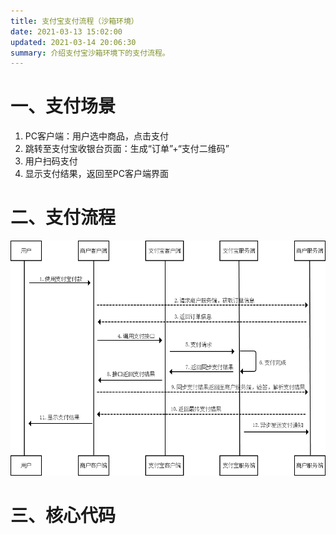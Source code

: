 ```yaml
---
title: 支付宝支付流程（沙箱环境）
date: 2021-03-13 15:02:00
updated: 2021-03-14 20:06:30
summary: 介绍支付宝沙箱环境下的支付流程。
---
```


# 一、支付场景

1. PC客户端：用户选中商品，点击支付
2. 跳转至支付宝收银台页面：生成“订单”+“支付二维码”
3. 用户扫码支付
4. 显示支付结果，返回至PC客户端界面

# 二、支付流程

![image-20210314200541176](2021-03-13-支付宝支付流程.assets/image-20210314200541176.png)

# 三、核心代码